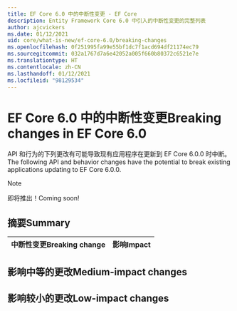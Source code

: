 ```yaml
---
title: EF Core 6.0 中的中断性变更 - EF Core
description: Entity Framework Core 6.0 中引入的中断性变更的完整列表
author: ajcvickers
ms.date: 01/12/2021
uid: core/what-is-new/ef-core-6.0/breaking-changes
ms.openlocfilehash: 0f251995fa99e55bf1dc7f1acd694df21174ec79
ms.sourcegitcommit: 032a1767d7a6e42052a005f660b80372c6521e7e
ms.translationtype: HT
ms.contentlocale: zh-CN
ms.lasthandoff: 01/12/2021
ms.locfileid: "98129534"
---
```

# <a name="breaking-changes-in-ef-core-60"></a><span data-ttu-id="3084a-103">EF Core 6.0 中的中断性变更</span><span class="sxs-lookup"><span data-stu-id="3084a-103">Breaking changes in EF Core 6.0</span></span>

<span data-ttu-id="3084a-104">API 和行为的下列更改有可能导致现有应用程序在更新到 EF Core 6.0.0 时中断。</span><span class="sxs-lookup"><span data-stu-id="3084a-104">The following API and behavior changes have the potential to break existing applications updating to EF Core 6.0.0.</span></span>

> [!NOTE]
> <span data-ttu-id="3084a-105">即将推出！</span><span class="sxs-lookup"><span data-stu-id="3084a-105">Coming soon!</span></span>

## <a name="summary"></a><span data-ttu-id="3084a-106">摘要</span><span class="sxs-lookup"><span data-stu-id="3084a-106">Summary</span></span>

| <span data-ttu-id="3084a-107">**中断性变更**</span><span class="sxs-lookup"><span data-stu-id="3084a-107">**Breaking change**</span></span>                                                                                                                   | <span data-ttu-id="3084a-108">**影响**</span><span class="sxs-lookup"><span data-stu-id="3084a-108">**Impact**</span></span> |
|:--------------------------------------------------------------------------------------------------------------------------------------|------------|

## <a name="medium-impact-changes"></a><span data-ttu-id="3084a-109">影响中等的更改</span><span class="sxs-lookup"><span data-stu-id="3084a-109">Medium-impact changes</span></span>

## <a name="low-impact-changes"></a><span data-ttu-id="3084a-110">影响较小的更改</span><span class="sxs-lookup"><span data-stu-id="3084a-110">Low-impact changes</span></span>
